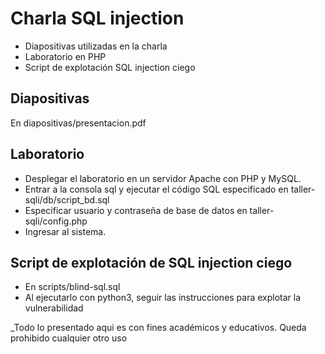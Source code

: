 # Charla SQL injection

- Diapositivas utilizadas en la charla
- Laboratorio en PHP
- Script de explotación SQL injection ciego


## Diapositivas
En diapositivas/presentacion.pdf

## Laboratorio

- Desplegar el laboratorio en un servidor Apache con PHP y MySQL.
- Entrar a la consola sql y ejecutar el código SQL especificado en taller-sqli/db/script_bd.sql
- Especificar usuario y contraseña de base de datos en taller-sqli/config.php
- Ingresar al sistema.

## Script de explotación de SQL injection ciego

- En scripts/blind-sql.sql
- Al ejecutarlo con python3, seguir las instrucciones para explotar la vulnerabilidad


_Todo lo presentado aqui es con fines académicos y educativos. Queda prohibido cualquier otro uso
